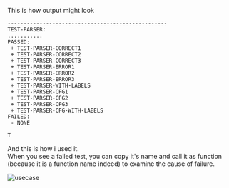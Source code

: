 This is how output might look

```
--------------------------------------------------
TEST-PARSER:
...........
PASSED:
 + TEST-PARSER-CORRECT1
 + TEST-PARSER-CORRECT2
 + TEST-PARSER-CORRECT3
 + TEST-PARSER-ERROR1
 + TEST-PARSER-ERROR2
 + TEST-PARSER-ERROR3
 + TEST-PARSER-WITH-LABELS
 + TEST-PARSER-CFG1
 + TEST-PARSER-CFG2
 + TEST-PARSER-CFG3
 + TEST-PARSER-CFG-WITH-LABELS
FAILED:
 - NONE

T
```

And this is how i used it.  
When you see a failed test, you can copy it's name and call it as function (because it is a function name indeed) to examine the cause of failure.  
  
![usecase](https://cloud.githubusercontent.com/assets/22116479/25864807/713de004-34f9-11e7-851b-76adabc7ad44.png "usecase")

